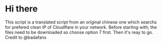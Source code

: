 # Hi there
This script is a translated script from an original chinese one which searchs for prefered clean IP of Cloudflare in your network. Before starting with; the files need to be downloaded so choose option 7 first. Then it's reay to go. 
Credit to @badafans
